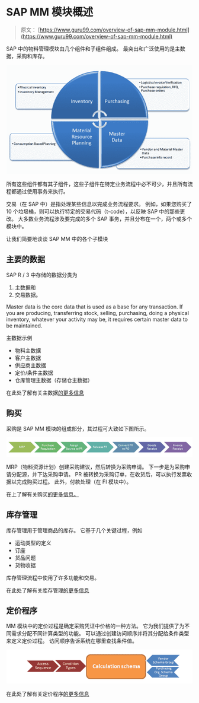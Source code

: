 # SAP MM 模块概述

> 原文： [https://www.guru99.com/overview-of-sap-mm-module.html](https://www.guru99.com/overview-of-sap-mm-module.html)

SAP 中的物料管理模块由几个组件和子组件组成。 最突出和广泛使用的是主数据，采购和库存。

![](img/794dd997c982b2df7f1af4abbf6eff8d.png)

所有这些组件都有其子组件，这些子组件在特定业务流程中必不可少，并且所有流程都通过使用事务来执行。

交易（在 SAP 中）是指处理某些信息以完成业务流程要求。 例如，如果您购买了 10 个垃圾桶，则可以执行特定的交易代码（t-code），以反映 SAP 中的那些更改。 大多数业务流程涉及要完成的多个 SAP 事务，并且分布在一个，两个或多个模块中。

让我们简要地谈谈 SAP MM 中的各个子模块

## 主要的数据

SAP R / 3 中存储的数据分类为

1.  主数据和
2.  交易数据。

Master data is the core data that is used as a base for any transaction. If you are producing, transferring stock, selling, purchasing, doing a physical inventory, whatever your activity may be, it requires certain master data to be maintained.

主数据示例

*   物料主数据
*   客户主数据
*   供应商主数据
*   定价/条件主数据
*   仓库管理主数据（存储仓主数据）

在此处了解有关主数据[的更多信息](/introduction-to-master-data.html)

## 购买

采购是 SAP MM 模块的组成部分，其过程可大致如下图所示。

![](img/c56afb30fa03725ef1c624fa39d41b78.png)

MRP（物料资源计划）创建采购建议，然后转换为采购申请。 下一步是为采购申请分配源，并下达采购申请。 PR 被转换为采购订单，在收货后，可以执行发票收据以完成购买过程。 此外，付款处理（在 FI 模块中）。

在上了解有关购买[的更多信息。](/introduction-to-purchasing-and-purhase-requisition.html)

## 库存管理

库存管理用于管理商品的库存。 它基于几个关键过程，例如

*   运动类型的定义
*   订座
*   货品问题
*   货物收据

库存管理流程中使用了许多功能和交易。

在此处了解有关库存管理[的更多信息](/overview-of-inventory-management.html)

## 定价程序

MM 模块中的定价过程是确定采购凭证中价格的一种方法。 它为我们提供了为不同需求分配不同计算类型的功能。 可以通过创建访问顺序并将其分配给条件类型来定义定价过程。 访问顺序告诉系统在哪里查找条件值。

![](img/24d6703bc2e1ef7f74ddea88f4ba2c62.png)

在此处了解有关定价程序[的更多信息](/overview-of-pricing-procedure.html)